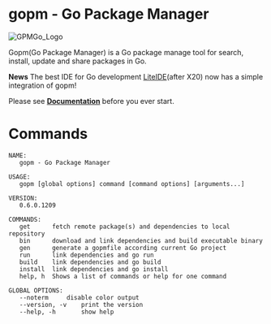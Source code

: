 gopm - Go Package Manager
=========================

![GPMGo_Logo](https://raw.github.com/gpmgo/gopmweb/master/static/img/gpmgo.png?raw=true)

Gopm(Go Package Manager) is a Go package manage tool for search, install, update and share packages in Go.

**News** The best IDE for Go development [LiteIDE](https://github.com/visualfc/liteide)(after X20) now has a simple integration of gopm!

Please see **[Documentation](https://github.com/gpmgo/docs)** before you ever start.

# Commands

```
NAME:
   gopm - Go Package Manager

USAGE:
   gopm [global options] command [command options] [arguments...]

VERSION:
   0.6.0.1209

COMMANDS:
   get		fetch remote package(s) and dependencies to local repository
   bin		download and link dependencies and build executable binary
   gen		generate a gopmfile according current Go project
   run		link dependencies and go run
   build	link dependencies and go build
   install	link dependencies and go install
   help, h	Shows a list of commands or help for one command

GLOBAL OPTIONS:
   --noterm		disable color output
   --version, -v	print the version
   --help, -h		show help
```


